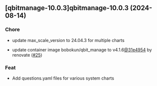 

## [qbitmanage-10.0.3]qbitmanage-10.0.3 (2024-08-14)

### Chore



- update max_scale_version to 24.04.3 for multiple charts

- update container image bobokun/qbit_manage to v4.1.6[@31e4954](https://github.com/31e4954) by renovate ([#25](https://github.com/truecharts/charts/issues/25))

### Feat



- Add questions.yaml files for various system charts
